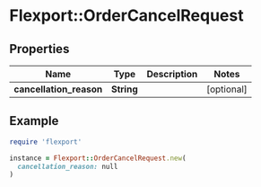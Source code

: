 # Flexport::OrderCancelRequest

## Properties

| Name | Type | Description | Notes |
| ---- | ---- | ----------- | ----- |
| **cancellation_reason** | **String** |  | [optional] |

## Example

```ruby
require 'flexport'

instance = Flexport::OrderCancelRequest.new(
  cancellation_reason: null
)
```

